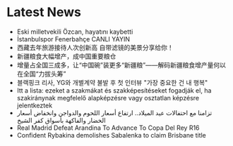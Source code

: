 # Latest News
-  Eski milletvekili Özcan, hayatını kaybetti
-  İstanbulspor Fenerbahçe CANLI YAYIN
-  西藏去年旅游接待人次创新高 自带滤镜的美景分享给你！
-  新疆粮食大幅增产，成中国重要粮仓
-  增量占全国三成多，让“中国碗”装更多“新疆粮”——解码新疆粮食增产量何以在全国“力拔头筹”
-  블랙핑크 리사, YG와 개별계약 불발 후 첫 인터뷰 "가장 중요한 건 내 행복"
-  Itt a lista: ezeket a szakmákat és szakképesítéseket fogadják el, ha szakiránynak megfelelő alapképzésre vagy osztatlan képzésre jelentkeztek
-  تزامنا مع احتفالات عيد الميلاد.. ارتفاع أسعار اللحوم والدواجن وانخفاض أسعار الخضار والفاكهة بأسواق كفر الشيخ
-  Real Madrid Defeat Arandina To Advance To Copa Del Rey R16
-  Confident Rybakina demolishes Sabalenka to claim Brisbane title
